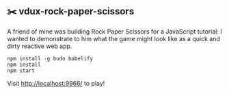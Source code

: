 ## :scissors: vdux-rock-paper-scissors

A friend of mine was building Rock Paper Scissors for a JavaScript tutorial:  I
wanted to demonstrate to him what the game might look like as a quick and dirty
reactive web app.

```
npm install -g budo babelify
npm install
npm start
```

Visit [http://localhost:9966/](http://localhost:9966/) to play!
